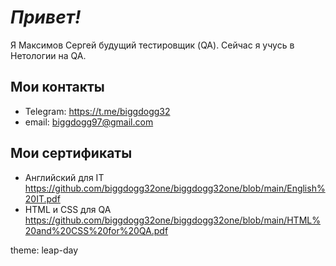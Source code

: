 # _Привет!_

Я Максимов Сергей будущий тестировщик (QA). Cейчас я учусь в Нетологии на QA.

## Мои контакты

- Telegram: https://t.me/biggdogg32
- email: biggdogg97@gmail.com

## Мои сертификаты


- Английский для IT https://github.com/biggdogg32one/biggdogg32one/blob/main/English%20IT.pdf
- HTML и CSS для QA https://github.com/biggdogg32one/biggdogg32one/blob/main/HTML%20and%20CSS%20for%20QA.pdf

theme: leap-day
